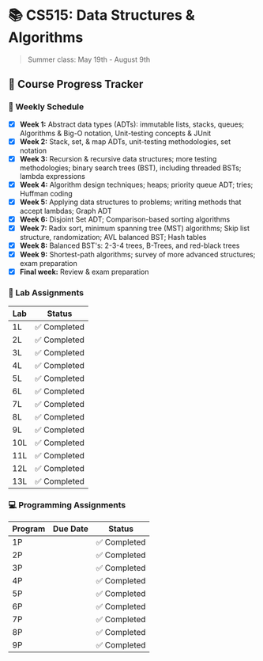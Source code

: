 # 📚 CS515: Data Structures & Algorithms
> Summer class: May 19th - August 9th

## 🎯 Course Progress Tracker

### 📅 Weekly Schedule
- [x] **Week 1:** Abstract data types (ADTs): immutable lists, stacks, queues; Algorithms & Big-O notation, Unit-testing concepts & JUnit
- [x] **Week 2:** Stack, set, & map ADTs, unit-testing methodologies, set notation
- [x] **Week 3:** Recursion & recursive data structures; more testing methodologies; binary search trees (BST), including threaded BSTs; lambda expressions
- [x] **Week 4:** Algorithm design techniques; heaps; priority queue ADT; tries; Huffman coding
- [x] **Week 5:** Applying data structures to problems; writing methods that accept lambdas; Graph ADT
- [x] **Week 6:** Disjoint Set ADT; Comparison-based sorting algorithms
- [x] **Week 7:** Radix sort, minimum spanning tree (MST) algorithms; Skip list structure, randomization; AVL balanced BST; Hash tables
- [x] **Week 8:** Balanced BST's: 2-3-4 trees, B-Trees, and red-black trees
- [x] **Week 9:** Shortest-path algorithms; survey of more advanced structures; exam preparation
- [x] **Final week:** Review & exam preparation

### 🧪 Lab Assignments
| Lab | Status |
|-----|--------|
| 1L | ✅ Completed |
| 2L | ✅ Completed |
| 3L | ✅ Completed |
| 4L | ✅ Completed |
| 5L | ✅ Completed |
| 6L | ✅ Completed |
| 7L | ✅ Completed |
| 8L | ✅ Completed |
| 9L | ✅ Completed |
| 10L | ✅ Completed |
| 11L | ✅ Completed |
| 12L | ✅ Completed |
| 13L | ✅ Completed |

### 💻 Programming Assignments
| Program | Due Date | Status |
|---------|----------|--------|
| 1P | | ✅ Completed |
| 2P | | ✅ Completed |
| 3P | | ✅ Completed |
| 4P | | ✅ Completed |
| 5P | | ✅ Completed |
| 6P | | ✅ Completed |
| 7P | | ✅ Completed |
| 8P | | ✅ Completed |
| 9P | | ✅ Completed |








